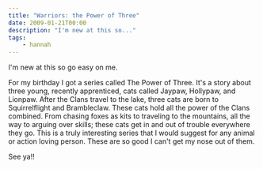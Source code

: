 ```yaml
---
title: "Warriors: the Power of Three"
date: 2009-01-21T00:00
description: "I'm new at this so..."
tags: 
    - hannah
---
```


I'm new at this so go easy on me.

For my birthday I got a series called The Power of Three. It's a story about three young, recently apprenticed, cats called Jaypaw, Hollypaw, and Lionpaw. After the Clans travel to the lake, three cats are born to Squirrelflight and Brambleclaw. These cats hold all the power of the Clans combined. From chasing foxes as kits to traveling to the mountains, all the way to arguing over skills; these cats get in and out of trouble everywhere they go. This is a truly interesting series that I would suggest for any animal or action loving person. These are so good I can't get my nose out of them.

See ya!!

